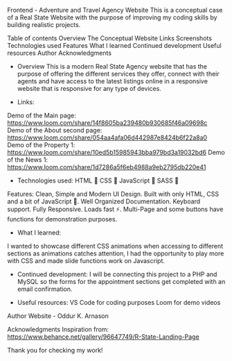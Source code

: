 Frontend - Adventure and Travel Agency Website
This is a conceptual case of a Real State Website with the purpose of improving my coding skills by building realistic projects.

Table of contents
Overview
The Conceptual Website
Links
Screenshots
Technologies used
Features
What I learned
Continued development
Useful resources
Author
Acknowledgments


- Overview
This is a modern Real State Agency website that has the purpose of offering the different services they offer, connect with their agents and have access to the latest listings online in a responsive website that is responsive for any type of devices.

- Links: 

Demo of the Main page: https://www.loom.com/share/14f8605ba239480b930685f46a09698c
Demo of the About second page: https://www.loom.com/share/054aa4afa06d442987e8424b6f22a8a0
Demo of the Property 1: https://www.loom.com/share/10ed5b15985943bba979bd3a19032bd6
Demo of the News 1: https://www.loom.com/share/1d7286a5f6eb4988a9eb2795db220e41





- Technologies used:
HTML 🚀
CSS 🚀
JavaScript 🚀
SASS 🚀


Features:
Clean, Simple and Modern UI Design.
Built with only HTML, CSS and a bit of JavaScript 🔨.
Well Organized Documentation.
Keyboard support.
Fully Responsive.
Loads fast ⚡.
Multi-Page and some buttons have functions for demonstration purposes.



- What I learned:

I wanted to showcase different CSS animations when accessing to different sections as animations catches attention, I had the opportunity to play more with CSS and made slide functions work on Javascript. 

- Continued development:
I will be connecting this project to a PHP and MySQL so the forms for the appointment sections get completed with an email confirmation.


- Useful resources:
VS Code for coding purposes
Loom for demo videos



Author
Website - Oddur K. Arnason

Acknowledgments
Inspiration from: https://www.behance.net/gallery/96647749/R-State-Landing-Page 

Thank you for checking my work!
